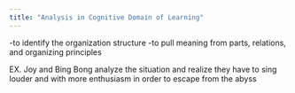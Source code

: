 ```yaml
---
title: "Analysis in Cognitive Domain of Learning"
---
```

-to identify the organization structure
-to pull meaning from parts, relations, and organizing principles

EX. Joy and Bing Bong analyze the situation and realize they have to sing louder and with more enthusiasm in order to escape from the abyss


